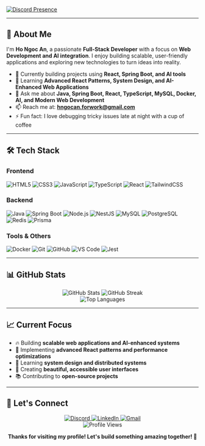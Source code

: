 
[![Discord Presence](https://lanyard.cnrad.dev/api/467540097772945409)](https://discord.com/users/467540097772945409)


---

## 🚀 About Me

I'm **Ho Ngoc An**, a passionate **Full-Stack Developer** with a focus on **Web Development and AI integration**. I enjoy building scalable, user-friendly applications and exploring new technologies to turn ideas into reality.  

- 🔭 Currently building projects using **React, Spring Boot, and AI tools**  
- 🌱 Learning **Advanced React Patterns, System Design, and AI-Enhanced Web Applications**  
- 💬 Ask me about **Java, Spring Boot, React, TypeScript, MySQL, Docker, AI, and Modern Web Development**  
- 📫 Reach me at: **hngocan.forwork@gmail.com**  
- ⚡ Fun fact: I love debugging tricky issues late at night with a cup of coffee  

---

## 🛠️ Tech Stack

### Frontend
![HTML5](https://img.shields.io/badge/html5-%23E34F26.svg?style=for-the-badge&logo=html5&logoColor=white)
![CSS3](https://img.shields.io/badge/css3-%231572B6.svg?style=for-the-badge&logo=css3&logoColor=white)
![JavaScript](https://img.shields.io/badge/javascript-%23323330.svg?style=for-the-badge&logo=javascript&logoColor=%23F7DF1E)
![TypeScript](https://img.shields.io/badge/typescript-%23007ACC.svg?style=for-the-badge&logo=typescript&logoColor=white)
![React](https://img.shields.io/badge/react-%2320232a.svg?style=for-the-badge&logo=react&logoColor=%2361DAFB)
![TailwindCSS](https://img.shields.io/badge/tailwindcss-%2338B2AC.svg?style=for-the-badge&logo=tailwind-css&logoColor=white)

### Backend
![Java](https://img.shields.io/badge/Java-%23ED8B00.svg?style=for-the-badge&logo=java&logoColor=white)
![Spring Boot](https://img.shields.io/badge/Spring%20Boot-%236DB33F.svg?style=for-the-badge&logo=spring&logoColor=white)
![Node.js](https://img.shields.io/badge/node.js-6DA55F?style=for-the-badge&logo=node.js&logoColor=white)
![NestJS](https://img.shields.io/badge/nestjs-%23E0234E.svg?style=for-the-badge&logo=nestjs&logoColor=white)
![MySQL](https://img.shields.io/badge/mysql-%2300f.svg?style=for-the-badge&logo=mysql&logoColor=white)
![PostgreSQL](https://img.shields.io/badge/postgresql-%23316192.svg?style=for-the-badge&logo=postgresql&logoColor=white)
![Redis](https://img.shields.io/badge/redis-%23DC382D.svg?style=for-the-badge&logo=redis&logoColor=white)
![Prisma](https://img.shields.io/badge/prisma-2D3748?style=for-the-badge&logo=prisma&logoColor=white)

### Tools & Others
![Docker](https://img.shields.io/badge/docker-%230db7ed.svg?style=for-the-badge&logo=docker&logoColor=white)
![Git](https://img.shields.io/badge/git-%23F05032.svg?style=for-the-badge&logo=git&logoColor=white)
![GitHub](https://img.shields.io/badge/github-%23121011.svg?style=for-the-badge&logo=github&logoColor=white)
![VS Code](https://img.shields.io/badge/VS%20Code-007ACC?style=for-the-badge&logo=visual-studio-code&logoColor=white)
![Jest](https://img.shields.io/badge/jest-C21325?style=for-the-badge&logo=jest&logoColor=white)

---

## 📊 GitHub Stats

<div align="center">
  <img src="https://github-readme-stats.vercel.app/api?username=ngocan-kyu&theme=omni&hide_border=false&include_all_commits=true&count_private=false" alt="GitHub Stats" />
  <img src="https://github-readme-streak-stats.herokuapp.com/?user=ngocan-kyu&theme=omni&hide_border=false" alt="GitHub Streak" />
</div>

<div align="center">
  <img src="https://github-readme-stats.vercel.app/api/top-langs/?username=ngocan-kyu&theme=omni&hide_border=false&include_all_commits=true&count_private=false&layout=compact" alt="Top Languages" />
</div>

---

## 📈 Current Focus

- 🔥 Building **scalable web applications and AI-enhanced systems**  
- 🎯 Implementing **advanced React patterns and performance optimizations**  
- 🧠 Learning **system design and distributed systems**  
- 🎨 Creating **beautiful, accessible user interfaces**  
- 📚 Contributing to **open-source projects**  

---

## 🤝 Let's Connect

<div align="center">
  <a href="https://discord.com/users/467540097772945409">
    <img src="https://img.shields.io/badge/Discord-5865F2?style=for-the-badge&logo=discord&logoColor=white" alt="Discord"/>
  </a>
  <a href="https://www.linkedin.com/in/hngocan/">
    <img src="https://img.shields.io/badge/LinkedIn-0A66C2?style=for-the-badge&logo=linkedin&logoColor=white" alt="LinkedIn"/>
  </a>
  <a href="mailto:hngocan.forwork@gmail.com">
    <img src="https://img.shields.io/badge/Gmail-D14836?style=for-the-badge&logo=gmail&logoColor=white" alt="Gmail"/>
  </a>
</div>


<div align="center">
  <img src="https://komarev.com/ghpvc/?username=ngocan-kyu&style=flat-square&color=blue" alt="Profile Views"/>
  
  **Thanks for visiting my profile! Let's build something amazing together! 🚀**
</div>
